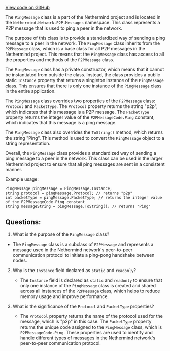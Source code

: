 [View code on GitHub](https://github.com/NethermindEth/nethermind/src/Nethermind/Nethermind.Network/P2P/Messages/PingMessage.cs)

The `PingMessage` class is a part of the Nethermind project and is located in the `Nethermind.Network.P2P.Messages` namespace. This class represents a P2P message that is used to ping a peer in the network. 

The purpose of this class is to provide a standardized way of sending a ping message to a peer in the network. The `PingMessage` class inherits from the `P2PMessage` class, which is a base class for all P2P messages in the Nethermind project. This means that the `PingMessage` class has access to all the properties and methods of the `P2PMessage` class.

The `PingMessage` class has a private constructor, which means that it cannot be instantiated from outside the class. Instead, the class provides a public static `Instance` property that returns a singleton instance of the `PingMessage` class. This ensures that there is only one instance of the `PingMessage` class in the entire application.

The `PingMessage` class overrides two properties of the `P2PMessage` class: `Protocol` and `PacketType`. The `Protocol` property returns the string "p2p", which indicates that this message is a P2P message. The `PacketType` property returns the integer value of the `P2PMessageCode.Ping` constant, which indicates that this message is a ping message.

The `PingMessage` class also overrides the `ToString()` method, which returns the string "Ping". This method is used to convert the `PingMessage` object to a string representation.

Overall, the `PingMessage` class provides a standardized way of sending a ping message to a peer in the network. This class can be used in the larger Nethermind project to ensure that all ping messages are sent in a consistent manner. 

Example usage:

```
PingMessage pingMessage = PingMessage.Instance;
string protocol = pingMessage.Protocol; // returns "p2p"
int packetType = pingMessage.PacketType; // returns the integer value of the P2PMessageCode.Ping constant
string messageString = pingMessage.ToString(); // returns "Ping"
```
## Questions: 
 1. What is the purpose of the `PingMessage` class?
   - The `PingMessage` class is a subclass of `P2PMessage` and represents a message used in the Nethermind network's peer-to-peer communication protocol to initiate a ping-pong handshake between nodes.

2. Why is the `Instance` field declared as `static` and `readonly`?
   - The `Instance` field is declared as `static` and `readonly` to ensure that only one instance of the `PingMessage` class is created and shared across all instances of the `P2PMessage` class, which helps to reduce memory usage and improve performance.

3. What is the significance of the `Protocol` and `PacketType` properties?
   - The `Protocol` property returns the name of the protocol used for the message, which is "p2p" in this case. The `PacketType` property returns the unique code assigned to the `PingMessage` class, which is `P2PMessageCode.Ping`. These properties are used to identify and handle different types of messages in the Nethermind network's peer-to-peer communication protocol.